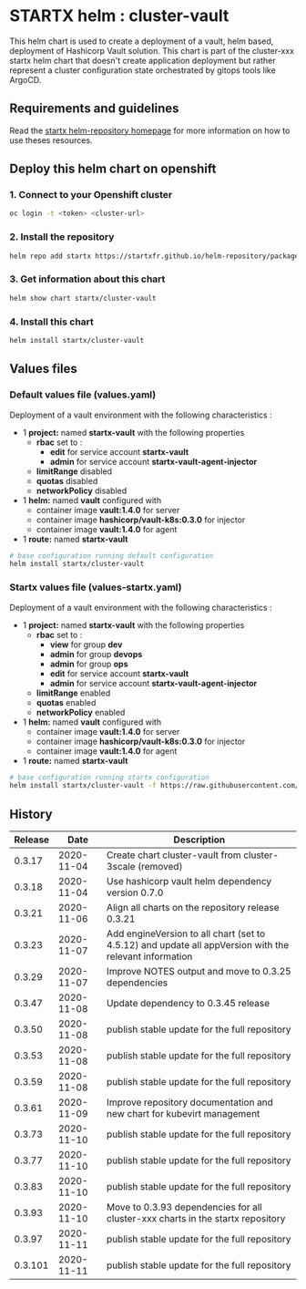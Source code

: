 # STARTX helm : cluster-vault

This helm chart is used to create a deployment of a vault, helm based, deployment of Hashicorp Vault solution.
This chart is part of the cluster-xxx startx helm chart that doesn't create application deployment but rather represent a cluster configuration
state orchestrated by gitops tools like ArgoCD.

## Requirements and guidelines

Read the [startx helm-repository homepage](https://startxfr.github.io/helm-repository) for
more information on how to use theses resources.

## Deploy this helm chart on openshift

### 1. Connect to your Openshift cluster

```bash
oc login -t <token> <cluster-url>
```

### 2. Install the repository

```bash
helm repo add startx https://startxfr.github.io/helm-repository/packages/
```

### 3. Get information about this chart

```bash
helm show chart startx/cluster-vault
```

### 4. Install this chart

```bash
helm install startx/cluster-vault
```

## Values files

### Default values file (values.yaml)

Deployment of a vault environment with the following characteristics :

- 1 **project:** named **startx-vault** with the following properties
  - **rbac** set to :
    - **edit** for service account **startx-vault**
    - **admin** for service account **startx-vault-agent-injector**
  - **limitRange** disabled
  - **quotas** disabled
  - **networkPolicy** disabled
- 1 **helm:** named **vault** configured with
  - container image **vault:1.4.0** for server
  - container image **hashicorp/vault-k8s:0.3.0** for injector
  - container image **vault:1.4.0** for agent
- 1 **route:** named **startx-vault**

```bash
# base configuration running default configuration
helm install startx/cluster-vault
```

### Startx values file (values-startx.yaml)

Deployment of a vault environment with the following characteristics :

- 1 **project:** named **startx-vault** with the following properties
  - **rbac** set to :
    - **view** for group **dev**
    - **admin** for group **devops**
    - **admin** for group **ops**
    - **edit** for service account **startx-vault**
    - **admin** for service account **startx-vault-agent-injector**
  - **limitRange** enabled
  - **quotas** enabled
  - **networkPolicy** enabled
- 1 **helm:** named **vault** configured with
  - container image **vault:1.4.0** for server
  - container image **hashicorp/vault-k8s:0.3.0** for injector
  - container image **vault:1.4.0** for agent
- 1 **route:** named **startx-vault**

```bash
# base configuration running startx configuration
helm install startx/cluster-vault -f https://raw.githubusercontent.com/startxfr/helm-repository/master/charts/cluster-vault/values-startx.yaml
```

## History

| Release | Date       | Description
| ------- | ---------- | -----------------------------------------------------
| 0.3.17  | 2020-11-04 | Create chart cluster-vault from cluster-3scale (removed)
| 0.3.18  | 2020-11-04 | Use hashicorp vault helm dependency version 0.7.0
| 0.3.21  | 2020-11-06 | Align all charts on the repository release 0.3.21
| 0.3.23  | 2020-11-07 | Add engineVersion to all chart (set to 4.5.12) and update all appVersion with the relevant information
| 0.3.29  | 2020-11-07 | Improve NOTES output and move to 0.3.25 dependencies
| 0.3.47  | 2020-11-08 | Update dependency to 0.3.45 release
| 0.3.50  | 2020-11-08 | publish stable update for the full repository
| 0.3.53  | 2020-11-08 | publish stable update for the full repository
| 0.3.59  | 2020-11-08 | publish stable update for the full repository
| 0.3.61  | 2020-11-09 | Improve repository documentation and new chart for kubevirt management
| 0.3.73  | 2020-11-10 | publish stable update for the full repository
| 0.3.77  | 2020-11-10 | publish stable update for the full repository
| 0.3.83  | 2020-11-10 | publish stable update for the full repository
| 0.3.93  | 2020-11-10 | Move to 0.3.93 dependencies for all cluster-xxx charts in the startx repository
| 0.3.97  | 2020-11-11 | publish stable update for the full repository
| 0.3.101  | 2020-11-11 | publish stable update for the full repository
